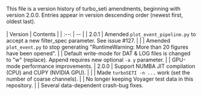 This file is a version history of turbo_seti amendments, beginning with version 2.0.0.  Entries appear in version descending order (newest first, oldest last).
<br>
<br>
| Version | Contents |
| :--: | -- |
| 2.0.1  | Amended `plot_event_pipeline.py` to accept a new filter_spec parameter. See issue \#127. |
| | Amended `plot_event.py` to stop generating "RuntimeWarning: More than 20 figures have been opened".
| | Default write-mode for DAT & LOG files is changed to "w" (replace). Append requires new optional `-a y` parameter.
| | GPU-mode performance improvements.
| 2.0.0  | Support NUMBA JIT compilation (CPU) and CUPY (NVIDIA GPU). |
| | Made `turboSETI -n ...` work (set the number of coarse channels).
| | No longer keeping Voyager test data in this repository.
| | Several data-dependent crash-bug fixes.
